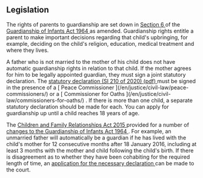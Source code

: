 ##  Legislation

The rights of parents to guardianship are set down in [ Section 6
](http://www.lawreform.ie/_fileupload/RevisedActs/WithAnnotations/HTML/EN_ACT_1964_0007.htm#SEC6)
of the [ Guardianship of Infants Act 1964
](http://www.lawreform.ie/_fileupload/RevisedActs/WithAnnotations/HTML/EN_ACT_1964_0007.htm)
as amended. Guardianship rights entitle a parent to make important decisions
regarding that child's upbringing, for example, deciding on the child's
religion, education, medical treatment and where they lives.

A father who is not married to the mother of his child does not have automatic
guardianship rights in relation to that child. If the mother agrees for him to
be legally appointed guardian, they must sign a joint statutory declaration.
The [ statutory declaration (SI 210 of 2020) (pdf)
](http://www.irishstatutebook.ie/eli/2020/si/210/made/en/pdf) must be signed
in the presence of a [ Peace Commissioner ](/en/justice/civil-law/peace-
commissioners/) or a [ Commissioner for Oaths ](/en/justice/civil-
law/commissioners-for-oaths/) . If there is more than one child, a separate
statutory declaration should be made for each. You can apply for guardianship
up until a child reaches 18 years of age.

The [ Children and Family Relationships Act 2015
](http://www.irishstatutebook.ie/2015/en/act/pub/0009/index.html) provided for
a number of [ changes to the Guardianship of Infants Act 1964
](http://www.justice.ie/en/JELR/Pages/PR16000018) . For example, an unmarried
father will automatically be a guardian if he has lived with the child's
mother for 12 consecutive months after 18 January 2016, including at least 3
months with the mother and child following the child's birth. If there is
disagreement as to whether they have been cohabiting for the required length
of time, an [ application for the necessary declaration
](https://www.courts.ie/guardianship-custody-and-access) can be made to the
court.
